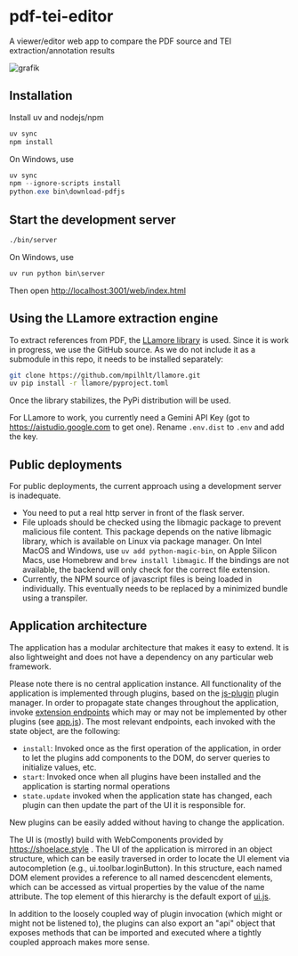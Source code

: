 # pdf-tei-editor

A viewer/editor web app to compare the PDF source and TEI extraction/annotation results

![grafik](https://github.com/user-attachments/assets/864185f5-864a-439f-806c-537267470c46)

## Installation

Install uv and nodejs/npm

```bash
uv sync
npm install
```

On Windows, use

```powershell
uv sync
npm --ignore-scripts install
python.exe bin\download-pdfjs
```

## Start the development server

```bash
./bin/server
```

On Windows, use

```powershell
uv run python bin\server
```

Then open <http://localhost:3001/web/index.html>

## Using the LLamore extraction engine

To extract references from PDF, the [LLamore library](https://github.com/mpilhlt/llamore) is used. Since it is work in progress, we use the GitHub source. As we do not include it as a submodule in this repo, it needs to be installed separately:

```bash
git clone https://github.com/mpilhlt/llamore.git
uv pip install -r llamore/pyproject.toml
```

Once the library stabilizes, the PyPi distribution will be used.

For LLamore to work, you currently need a Gemini API Key (got to <https://aistudio.google.com> to get one). Rename `.env.dist` to `.env` and add the key.

## Public deployments

For public deployments, the current approach using a development server is inadequate. 

 - You need to put a real http server in front of the flask server. 
 - File uploads should be checked using the libmagic package to prevent malicious file content. This package depends on the native libmagic library, which is available on Linux via package manager. On Intel MacOS and Windows, use `uv add python-magic-bin`, on Apple Silicon Macs, use Homebrew and `brew install libmagic`. If the bindings are not available, the backend will only check for the correct file extension.
 - Currently, the NPM source of javascript files is being loaded in individually. This eventually needs to be replaced by a minimized bundle using a transpiler.

## Application architecture

The application has a modular architecture that makes it easy to extend. It is also lightweight and does not have a dependency on any particular web framework.

Please note there is no central application instance. All functionality of the application is implemented through plugins, based on the [js-plugin](https://github.com/supnate/js-plugin#readme) plugin manager. In order to propagate state changes throughout the application, invoke [extension endpoints](./src/endpoints.js) which may or may not be implemented by other plugins (see [app.js](./src/app.js)). The most relevant endpoints, each invoked with the state object, are the following:

 - `install`: Invoked once as the first operation of the application, in order to let the plugins add components to the DOM, do server queries to initialize values, etc. 
 - `start`: Invoked once when all plugins have been installed and the application is starting normal operations 
 - `state.update` invoked when the application state has changed, each plugin can then update the part of the UI it is responsible for. 

New plugins can be easily added without having to change the application.

The UI is (mostly) build with WebComponents provided by https://shoelace.style . The UI of the application is mirrored in an object structure, which can be easily traversed in order to locate the UI element via autocompletion (e.g., ui.toolbar.loginButton). In this structure, each named DOM element provides a reference to all named descencdent elements, which can be accessed as virtual properties by the value of the name attribute. The top element of this hierarchy is the default export of [ui.js](./src/ui.js).

In addition to the loosely coupled way of plugin invocation (which might or might not be listened to), the plugins can also export an "api" object that exposes methods that can be imported and executed where a tightly coupled approach makes more sense.
